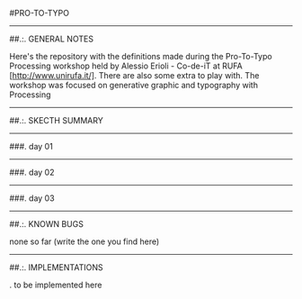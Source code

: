 #PRO-TO-TYPO

____________________________________________________________________________________________________________________________________
##.:. GENERAL NOTES

Here's the repository with the definitions made during the Pro-To-Typo Processing workshop held by Alessio Erioli - Co-de-iT at RUFA [http://www.unirufa.it/]. There are also some extra to play with.
The workshop was focused on generative graphic and typography with Processing



____________________________________________________________________________________________________________________________________
##.:. SKECTH SUMMARY



______________________________

###. day 01



______________________________

###. day 02



______________________________

###. day 03




______________________________
##.:. KNOWN BUGS

none so far (write the one you find here)


____________________________________________________________________________________________________________________________________
##.:. IMPLEMENTATIONS

. to be implemented here